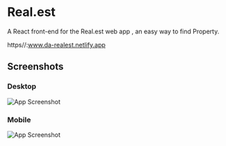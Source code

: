 
# Real.est

A React front-end for the Real.est web app , an easy way to find Property.

https//:www.da-realest.netlify.app

## Screenshots
### Desktop

![App Screenshot](https://i.imgur.com/lRjXERw.png)
### Mobile
![App Screenshot](https://i.imgur.com/a4D6rCo.png)


